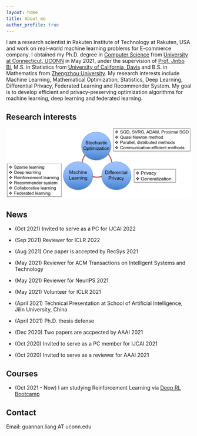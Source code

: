 ```yaml
---
layout: home
title: About me
author_profile: true
---
```


I am a research scientist in Rakuten Institute of Technology at Rakuten, USA and work on real-world machine learning problems for E-commerce company. I obtained my Ph.D. degree in  [Computer Science](https://www.cse.uconn.edu/) from [University at Connecticut, UCONN](https://uconn.edu/) in May 2021, under the supervision of [Prof. Jinbo Bi](https://jinbo-bi.uconn.edu/),  M.S. in Statistics from [University of California, Davis](https://www.ucdavis.edu/) and B.S. in Mathematics from [Zhengzhou University](http://english.zzu.edu.cn/). My research interests include Machine Learning, Mathematical Optimization, Statistics, Deep Learning, Differential Privacy, Federated Learning and Recommender System.  My goal is to develop efficient and privacy-preserving optimization algorithms for machine learning, deep learning and federated learning.

## Research interests
![Research areas](/assets/images/Picture1.png)

## News
* (Oct 2021) Invited to serve as a PC for IJCAI 2022

* (Sep 2021) Reviewer for ICLR 2022

* (Aug 2021) One paper is accepted by RecSys 2021

* (May 2021)  Reviewer for ACM Transactions on Intelligent Systems and Technology

* (May 2021)  Reviewer for NeurIPS 2021

* (May 2021)  Volunteer for ICLR 2021

* (April 2021)  Technical Presentation at School of Artificial Intelligence, Jilin University, China

* (April 2021)  Ph.D. thesis defense

* (Dec 2020) Two papers are accpected by AAAI 2021

* (Oct 2020) Invited to serve as a PC member for IJCAI 2021

* (Oct 2020) Invited to serve as a reviewer for AAAI 2021

## Courses
* (Oct 2021 - Now) I am studying Reinforcement Learning via [Deep RL Bootcamp](https://sites.google.com/view/deep-rl-bootcamp/lectures)

## Contact
Email: guannan.liang AT uconn.edu


